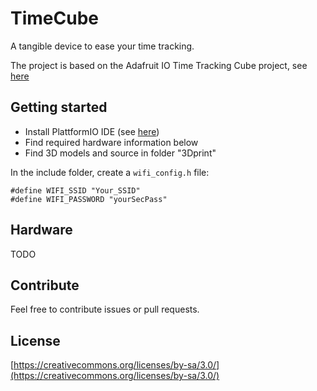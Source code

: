 # TimeCube
A tangible device to ease your time tracking.

The project is based on the Adafruit IO Time Tracking Cube project, see [here](https://learn.adafruit.com/time-tracking-cube)

## Getting started
* Install PlattformIO IDE (see [here](https://platformio.org/))
* Find required hardware information below
* Find 3D models and source in folder "3Dprint"

In the include folder, create a `wifi_config.h` file:
```
#define WIFI_SSID "Your_SSID"
#define WIFI_PASSWORD "yourSecPass"
``` 

## Hardware
TODO

## Contribute
Feel free to contribute issues or pull requests.

## License
[https://creativecommons.org/licenses/by-sa/3.0/](https://creativecommons.org/licenses/by-sa/3.0/)